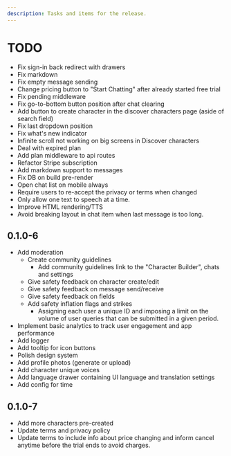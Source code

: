 ```yaml
---
description: Tasks and items for the release.
---
```


# TODO

- Fix sign-in back redirect with drawers
- Fix markdown
- Fix empty message sending
- Change pricing button to "Start Chatting" after already started free trial
- Fix pending middleware
- Fix go-to-bottom button position after chat clearing
- Add button to create character in the discover characters page (aside of search field)
- Fix last dropdown position
- Fix what's new indicator
- Infinite scroll not working on big screens in Discover characters
- Deal with expired plan
- Add plan middleware to api routes
- Refactor Stripe subscription
- Add markdown support to messages
- Fix DB on build pre-render
- Open chat list on mobile always
- Require users to re-accept the privacy or terms when changed
- Only allow one text to speech at a time.
- Improve HTML rendering/TTS
- Avoid breaking layout in chat item when last message is too long.

## 0.1.0-6

- Add moderation
  - Create community guidelines
    - Add community guidelines link to the "Character Builder", chats and settings
  - Give safety feedback on character create/edit
  - Give safety feedback on message send/receive
  - Give safety feedback on fields
  - Add safety inflation flags and strikes
    - Assigning each user a unique ID and imposing a limit on the volume of user queries that can be submitted in a given period.
- Implement basic analytics to track user engagement and app performance
- Add logger
- Add tooltip for icon buttons
- Polish design system
- Add profile photos (generate or upload)
- Add character unique voices
- Add language drawer containing UI language and translation settings
- Add config for time

## 0.1.0-7

- Add more characters pre-created
- Update terms and privacy policy
- Update terms to include info about price changing and inform cancel anytime before the trial ends to avoid charges.
